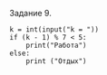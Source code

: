 Задание 9.
```
k = int(input("k = "))
if (k - 1) % 7 < 5:
    print("Работа")
else:
    print ("Отдых")
```
